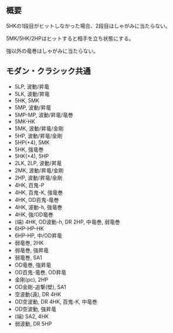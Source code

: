 ## 概要

5HKの1段目がヒットしなかった場合、2段目はしゃがみに当たらない。

5MK/5HK/2HPはヒットすると相手を立ち状態にする。

強以外の竜巻はしゃがみに当たらない。

## モダン・クラシック共通

- 5LP, 波動/昇竜
- 5LK, 波動/昇竜
- 5HK, 5MK
- 5MP, 波動/昇竜
- 5MP-MP, 波動/昇竜/竜巻
- 5MK-HK
- 5MK, 波動/昇竜/金剛
- 5HP, 波動/昇竜/金剛
- 5HP(+4), 5MK
- 5HK, 強竜巻
- 5HK(+4), 5HP
- 2LK, 2LP, 波動/昇竜
- 2MK, 波動/昇竜/金剛
- 2HP, 波動/昇竜/金剛
- 4HK, 百鬼-P
- 4HK, 百鬼-K, 強竜巻
- 4HK, OD百鬼-竜巻
- 4HK, 波動-h, 強竜巻
- 4HK, 強/OD竜巻
- (端) 4HK, OD波動-h, DR 2HP, 中竜巻, 弱竜巻
- 6HP-HP-HK
- 6HP-HP, 中/OD昇竜
- 弱竜巻, 2HK
- 弱竜巻, 強昇竜
- 弱竜巻, SA1
- OD竜巻, 強昇竜
- OD百鬼-竜巻, OD昇竜
- 金剛(pc), 2HP
- OD金剛-追撃(壁), SA1
- 空波動(遠), DR 4HK
- OD空波動, DR 4HK, 百鬼-K, 中竜巻
- OD空波動, 強昇竜
- (端) SA2, 4HK
- 弱波動, DR 5HP
